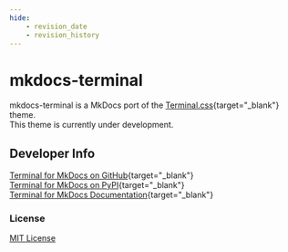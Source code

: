 ```yaml
---
hide:
    - revision_date
    - revision_history
---
```


# mkdocs-terminal
mkdocs-terminal is a MkDocs port of the [Terminal.css](https://github.com/Gioni06/terminal.css){target="_blank"} theme.  
This theme is currently under development.

## Developer Info
[Terminal for MkDocs on GitHub](https://github.com/ntno/mkdocs-terminal){target="_blank"}  
[Terminal for MkDocs on PyPI](https://pypi.org/project/mkdocs-terminal/){target="_blank"}  
[Terminal for MkDocs Documentation](https://ntno.github.io/mkdocs-terminal/){target="_blank"}  

### License
[MIT License](about/license.md)